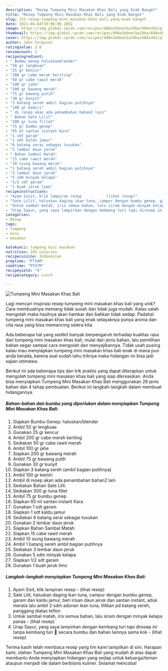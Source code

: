 ```yaml
---
description: "Resep Tumpeng Mini Masakan Khas Bali yang Enak Banget"
title: "Resep Tumpeng Mini Masakan Khas Bali yang Enak Banget"
slug: 151-resep-tumpeng-mini-masakan-khas-bali-yang-enak-banget
date: 2021-04-04T19:08:06.285Z
image: https://img-global.cpcdn.com/recipes/d08a3ddedcba29ba/680x482cq70/tumpeng-mini-masakan-khas-bali-foto-resep-utama.jpg
thumbnail: https://img-global.cpcdn.com/recipes/d08a3ddedcba29ba/680x482cq70/tumpeng-mini-masakan-khas-bali-foto-resep-utama.jpg
cover: https://img-global.cpcdn.com/recipes/d08a3ddedcba29ba/680x482cq70/tumpeng-mini-masakan-khas-bali-foto-resep-utama.jpg
author: John Ferguson
ratingvalue: 3.8
reviewcount: 3
recipeingredient:
- " Bumbu Genep haluskanblender"
- "50 gr lengkuas"
- "25 gr kencur"
- "200 gr cabe merah keriting"
- "50 gr cabe rawit merah"
- "100 gr jahe"
- "200 gr bawang merah"
- "75 gr bawang putih"
- "30 gr kunyit"
- "3 batang sereh ambil bagian putihnya"
- "100 gr kemiri"
- " di resep akan ada penambahan bahan2 lain"
- " Bahan Sate Lilit"
- "300 gr tuna fillet"
- "75 gr bumbu genep"
- "65 ml santan instant Kara"
- "1 sdt garam"
- "1 sdt kaldu jamur"
- "6 batang serai sebagai tusukan"
- "2 lembar daun jeruk"
- " Bahan Sambal Matah"
- "15 cabe rawit merah"
- "10 siung bawang merah"
- "1 batang sereh ambil bagian putihnya"
- "3 lembar daun jeruk"
- "5 sdm minyak kelapa"
- "1/2 sdt garam"
- "1 buah jeruk limo"
recipeinstructions:
- "Ayam Sisit, klik lampiran resep           (lihat resep)"
- "Sate Lilit, haluskan daging ikan tuna, campur dengan bumbu genep, garam dan kaldu jamur, beri irisan daun jeruk dan santan instant, aduk merata lalu ambil 2 sdm adonan ikan tuna, lilitkan pd batang sereh, panggang diatas teflon"
- "Untuk sambal matah, iris semua bahan, lalu siram dengan minyak kelapa panas           (lihat resep)"
- "Urap Sayur, yang saya lampirkan dengan kembang turi tapi diresep ini tanpa kembang turi 🙏 secara bumbu dan bahan lainnya sama kok           (lihat resep)"
categories:
- Resep
tags:
- tumpeng
- mini
- masakan

katakunci: tumpeng mini masakan 
nutrition: 243 calories
recipecuisine: Indonesian
preptime: "PT34M"
cooktime: "PT47M"
recipeyield: "4"
recipecategory: Lunch

---
```



![Tumpeng Mini Masakan Khas Bali](https://img-global.cpcdn.com/recipes/d08a3ddedcba29ba/680x482cq70/tumpeng-mini-masakan-khas-bali-foto-resep-utama.jpg)

Lagi mencari inspirasi resep tumpeng mini masakan khas bali yang unik? Cara membuatnya memang tidak susah dan tidak juga mudah. Kalau salah mengolah maka hasilnya akan hambar dan bahkan tidak sedap. Padahal tumpeng mini masakan khas bali yang enak selayaknya punya aroma dan cita rasa yang bisa memancing selera kita.



Ada beberapa hal yang sedikit banyak berpengaruh terhadap kualitas rasa dari tumpeng mini masakan khas bali, mulai dari jenis bahan, lalu pemilihan bahan segar sampai cara mengolah dan menyajikannya. Tidak usah pusing kalau mau menyiapkan tumpeng mini masakan khas bali enak di mana pun anda berada, karena asal sudah tahu triknya maka hidangan ini bisa jadi sajian istimewa.


Berikut ini ada beberapa tips dan trik praktis yang dapat diterapkan untuk mengolah tumpeng mini masakan khas bali yang siap dikreasikan. Anda bisa menyiapkan Tumpeng Mini Masakan Khas Bali menggunakan 28 jenis bahan dan 4 tahap pembuatan. Berikut ini langkah-langkah dalam membuat hidangannya.

<!--inarticleads1-->

##### Bahan-bahan dan bumbu yang diperlukan dalam menyiapkan Tumpeng Mini Masakan Khas Bali:

1. Siapkan  Bumbu Genep: haluskan/blender
1. Ambil 50 gr lengkuas
1. Gunakan 25 gr kencur
1. Ambil 200 gr cabe merah keriting
1. Sediakan 50 gr cabe rawit merah
1. Ambil 100 gr jahe
1. Siapkan 200 gr bawang merah
1. Ambil 75 gr bawang putih
1. Gunakan 30 gr kunyit
1. Siapkan 3 batang sereh (ambil bagian putihnya)
1. Ambil 100 gr kemiri
1. Ambil  di resep akan ada penambahan bahan2 lain
1. Sediakan  Bahan Sate Lilit:
1. Sediakan 300 gr tuna fillet
1. Ambil 75 gr bumbu genep
1. Siapkan 65 ml santan instant Kara
1. Gunakan 1 sdt garam
1. Siapkan 1 sdt kaldu jamur
1. Sediakan 6 batang serai sebagai tusukan
1. Gunakan 2 lembar daun jeruk
1. Siapkan  Bahan Sambal Matah:
1. Siapkan 15 cabe rawit merah
1. Ambil 10 siung bawang merah
1. Ambil 1 batang sereh ambil bagian putihnya
1. Sediakan 3 lembar daun jeruk
1. Gunakan 5 sdm minyak kelapa
1. Siapkan 1/2 sdt garam
1. Gunakan 1 buah jeruk limo




<!--inarticleads2-->

##### Langkah-langkah menyiapkan Tumpeng Mini Masakan Khas Bali:

1. Ayam Sisit, klik lampiran resep -           (lihat resep)
1. Sate Lilit, haluskan daging ikan tuna, campur dengan bumbu genep, garam dan kaldu jamur, beri irisan daun jeruk dan santan instant, aduk merata lalu ambil 2 sdm adonan ikan tuna, lilitkan pd batang sereh, panggang diatas teflon
1. Untuk sambal matah, iris semua bahan, lalu siram dengan minyak kelapa panas -           (lihat resep)
1. Urap Sayur, yang saya lampirkan dengan kembang turi tapi diresep ini tanpa kembang turi 🙏 secara bumbu dan bahan lainnya sama kok -           (lihat resep)




Terima kasih telah membaca resep yang tim kami tampilkan di sini. Harapan kami, olahan Tumpeng Mini Masakan Khas Bali yang mudah di atas dapat membantu Anda menyiapkan hidangan yang sedap untuk keluarga/teman ataupun menjadi ide dalam berbisnis kuliner. Selamat mencoba!
